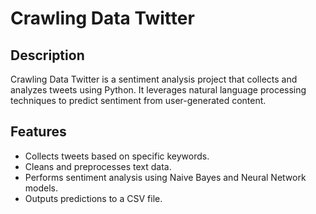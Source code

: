 # Crawling Data Twitter

## Description
Crawling Data Twitter is a sentiment analysis project that collects and analyzes tweets using Python. It leverages natural language processing techniques to predict sentiment from user-generated content.

## Features
- Collects tweets based on specific keywords.
- Cleans and preprocesses text data.
- Performs sentiment analysis using Naive Bayes and Neural Network models.
- Outputs predictions to a CSV file.
